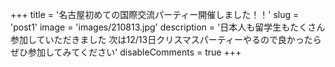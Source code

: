 +++
title = '名古屋初めての国際交流パーティー開催しました！！'
slug = 'post1'
image = 'images/210813.jpg'
description = '日本人も留学生もたくさん参加していただきました
次は12/13日クリスマスパーティーやるので良かったらぜひ参加してみてください'
disableComments = true
+++
